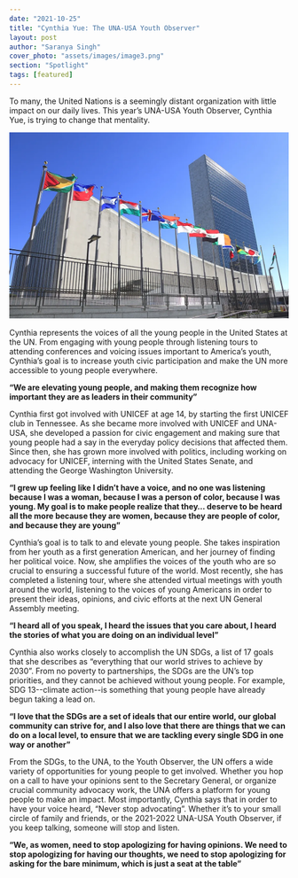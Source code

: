 ```yaml
---
date: "2021-10-25"
title: "Cynthia Yue: The UNA-USA Youth Observer"
layout: post
author: "Saranya Singh"
cover_photo: "assets/images/image3.png"
section: "Spotlight"
tags: [featured]
---
```


To many, the United Nations is a seemingly distant organization with little impact on our daily lives. This year’s UNA-USA Youth Observer, Cynthia Yue, is trying to change that mentality.

![image4](/assets/images/image4.png)

Cynthia represents the voices of all the young people in the United States at the UN. From engaging with young people through listening tours to attending conferences and voicing issues important to America’s youth, Cynthia’s goal is to increase youth civic participation and make the UN more accessible to young people everywhere.

**“We are elevating young people, and making them recognize how important they are as leaders in their community”**

Cynthia first got involved with UNICEF at age 14, by starting the first UNICEF club in Tennessee. As she became more involved with UNICEF and UNA-USA, she developed a passion for civic engagement and making sure that young people had a say in the everyday policy decisions that affected them. Since then, she has grown more involved with politics, including working on advocacy for UNICEF, interning with the United States Senate, and attending the George Washington University.

**“I grew up feeling like I didn’t have a voice, and no one was listening because I was a woman, because I was a person of color, because I was young. My goal is to make people realize that they… deserve to be heard all the more because they are women, because they are people of color, and because they are young”**

Cynthia’s goal is to talk to and elevate young people. She takes inspiration from her youth as a first generation American, and her journey of finding her political voice. Now, she amplifies the voices of the youth who are so crucial to ensuring a successful future of the world. Most recently, she has completed a listening tour, where she attended virtual meetings with youth around the world, listening to the voices of young Americans in order to present their ideas, opinions, and civic efforts at the next UN General Assembly meeting.

**“I heard all of you speak, I heard the issues that you care about, I heard the stories of what you are doing on an individual level”**

Cynthia also works closely to accomplish the UN SDGs, a list of 17 goals that she describes as “everything that our world strives to achieve by 2030”. From no poverty to partnerships, the SDGs are the UN’s top priorities, and they cannot be achieved without young people. For example, SDG 13--climate action--is something that young people have already begun taking a lead on.

**“I love that the SDGs are a set of ideals that our entire world, our global community can strive for, and I also love that there are things that we can do on a local level, to ensure that we are tackling every single SDG in one way or another”**

From the SDGs, to the UNA, to the Youth Observer, the UN offers a wide variety of opportunities for young people to get involved. Whether you hop on a call to have your opinions sent to the Secretary General, or organize crucial community advocacy work, the UNA offers a platform for young people to make an impact. Most importantly, Cynthia says that in order to have your voice heard, “Never stop advocating”. Whether it’s to your small circle of family and friends, or the 2021-2022 UNA-USA Youth Observer, if you keep talking, someone will stop and listen.

**“We, as women, need to stop apologizing for having opinions. We need to stop apologizing for having our thoughts, we need to stop apologizing for asking for the bare minimum, which is just a seat at the table”**
